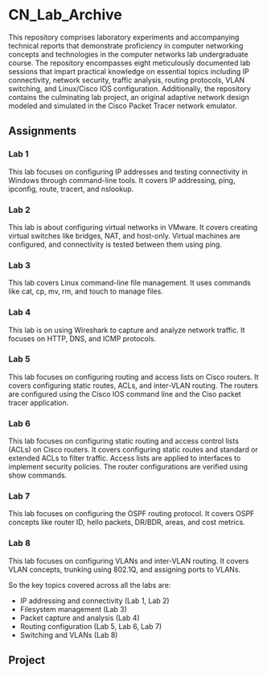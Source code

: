 # CN_Lab_Archive
This repository comprises laboratory experiments and accompanying technical reports that demonstrate proficiency in computer networking concepts and technologies in the computer networks lab undergraduate course. The repository encompasses eight meticulously documented lab sessions that impart practical knowledge on essential topics including IP connectivity, network security, traffic analysis, routing protocols, VLAN switching, and Linux/Cisco IOS configuration. Additionally, the repository contains the culminating lab project, an original adaptive network design modeled and simulated in the Cisco Packet Tracer network emulator.

## Assignments
### Lab 1
This lab focuses on configuring IP addresses and testing connectivity in Windows through command-line tools. It covers IP addressing, ping, ipconfig, route, tracert, and nslookup.

### Lab 2
This lab is about configuring virtual networks in VMware. It covers creating virtual switches like bridges, NAT, and host-only. Virtual machines are configured, and connectivity is tested between them using ping.

### Lab 3
This lab covers Linux command-line file management. It uses commands like cat, cp, mv, rm, and touch to manage files.

### Lab 4
This lab is on using Wireshark to capture and analyze network traffic. It focuses on HTTP, DNS, and ICMP protocols.

### Lab 5
This lab focuses on configuring routing and access lists on Cisco routers. It covers configuring static routes, ACLs, and inter-VLAN routing. The routers are configured using the Cisco IOS command line and the Ciso packet tracer application.

### Lab 6
This lab focuses on configuring static routing and access control lists (ACLs) on Cisco routers. It covers configuring static routes and standard or extended ACLs to filter traffic. Access lists are applied to interfaces to implement security policies. The router configurations are verified using show commands.

### Lab 7
This lab focuses on configuring the OSPF routing protocol. It covers OSPF concepts like router ID, hello packets, DR/BDR, areas, and cost metrics.

### Lab 8
This lab focuses on configuring VLANs and inter-VLAN routing. It covers VLAN concepts, trunking using 802.1Q, and assigning ports to VLANs.

So the key topics covered across all the labs are:
- IP addressing and connectivity (Lab 1, Lab 2)
- Filesystem management (Lab 3)
- Packet capture and analysis (Lab 4)
- Routing configuration (Lab 5, Lab 6, Lab 7)
- Switching and VLANs (Lab 8)

## Project
